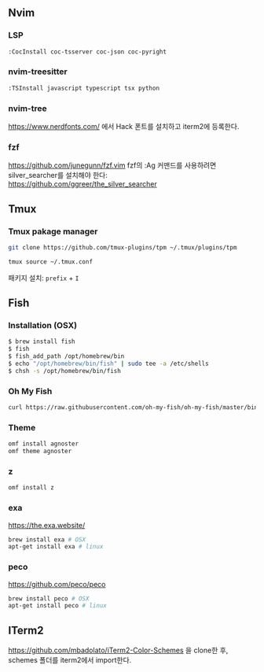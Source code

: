 ## Nvim
### LSP
```sh
:CocInstall coc-tsserver coc-json coc-pyright
```

### nvim-treesitter
```sh
:TSInstall javascript typescript tsx python
```

### nvim-tree
https://www.nerdfonts.com/ 에서 Hack 폰트를 설치하고 iterm2에 등록한다.

### fzf
https://github.com/junegunn/fzf.vim
fzf의 :Ag 커맨드를 사용하려면 silver_searcher를 설치해야 한다: https://github.com/ggreer/the_silver_searcher

## Tmux
### Tmux pakage manager
```sh
git clone https://github.com/tmux-plugins/tpm ~/.tmux/plugins/tpm
```

```sh
tmux source ~/.tmux.conf
```

패키지 설치: `prefix` + `I`

## Fish
### Installation (OSX)
```sh
$ brew install fish
$ fish
$ fish_add_path /opt/homebrew/bin
$ echo "/opt/homebrew/bin/fish" | sudo tee -a /etc/shells
$ chsh -s /opt/homebrew/bin/fish
```

### Oh My Fish
```sh
curl https://raw.githubusercontent.com/oh-my-fish/oh-my-fish/master/bin/install | fish
```

### Theme
```sh
omf install agnoster
omf theme agnoster
```

### z
```sh
omf install z
```

### exa
https://the.exa.website/
```sh
brew install exa # OSX
apt-get install exa # linux
```

### peco
https://github.com/peco/peco
```sh
brew install peco # OSX
apt-get install peco # linux
```



## ITerm2
https://github.com/mbadolato/iTerm2-Color-Schemes 을 clone한 후, schemes 폴더를 iterm2에서 import한다.

